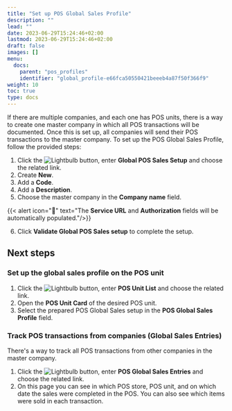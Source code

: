 ```yaml
---
title: "Set up POS Global Sales Profile"
description: ""
lead: ""
date: 2023-06-29T15:24:46+02:00
lastmod: 2023-06-29T15:24:46+02:00
draft: false
images: []
menu:
  docs:
    parent: "pos_profiles"
    identifier: "global_profile-e66fca50550421beeeb4a87f50f366f9"
weight: 10
toc: true
type: docs
---
```


If there are multiple companies, and each one has POS units, there is a way to create one master company in which all POS transactions will be documented. Once this is set up, all companies will send their POS transactions to the master company. To set up the POS Global Sales Profile, follow the provided steps:

1. Click the ![Lightbulb](Lightbulb_icon.PNG) button, enter **Global POS Sales Setup** and choose the related link.     
2. Create **New**.
3. Add a **Code**.
4. Add a **Description**.
5. Choose the master company in the **Company name** field.

{{< alert icon="📝" text="The <b>Service URL</b> and <b>Authorization</b> fields will be automatically populated."/>}}

6. Click **Validate Global POS Sales setup** to complete the setup.

## Next steps

### Set up the global sales  profile on the POS unit

1. Click the ![Lightbulb](Lightbulb_icon.PNG) button, enter **POS Unit List** and choose the related link.
2. Open the **POS Unit Card** of the desired POS unit.
3. Select the prepared POS Global Sales setup in the **POS Global Sales Profile** field.


### Track POS transactions from companies (Global Sales Entries)

There's a way to track all POS transactions from other companies in the master company. 

1. Click the ![Lightbulb](Lightbulb_icon.PNG) button, enter **POS Global Sales Entries** and choose the related link.
2. On this page you can see in which POS store, POS unit, and on which date the sales were completed in the POS. You can also see which items were sold in each transaction.
